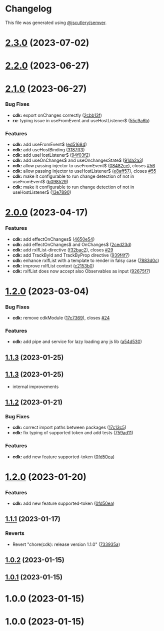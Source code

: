 # Changelog

This file was generated using [@jscutlery/semver](https://github.com/jscutlery/semver).

# [2.3.0](https://github.com/code-workers-io/angular-kit/compare/cdk-2.2.0...cdk-2.3.0) (2023-07-02)



# [2.2.0](https://github.com/code-workers-io/angular-kit/compare/cdk-2.1.0...cdk-2.2.0) (2023-06-27)



# [2.1.0](https://github.com/code-workers-io/angular-kit/compare/cdk-2.0.0...cdk-2.1.0) (2023-06-27)


### Bug Fixes

* **cdk:** export onChanges correctly ([2cbb13f](https://github.com/code-workers-io/angular-kit/commit/2cbb13f1aa3642051eb461bd49f967ae705539a5))
* **rx:** typing issue in useFromEvent and useHostListener$ ([55c9a6b](https://github.com/code-workers-io/angular-kit/commit/55c9a6b6013916f10980eb5327918d0287ddec1e))


### Features

* **cdk:** add useFromEvent$ ([ed51684](https://github.com/code-workers-io/angular-kit/commit/ed51684a8345915378327283fcc9e3d334106143))
* **cdk:** add useHostBinding ([3187ff3](https://github.com/code-workers-io/angular-kit/commit/3187ff30caf5b77e6ed7a1c44068e8450ab799f9))
* **cdk:** add useHostListener$ ([94f03f2](https://github.com/code-workers-io/angular-kit/commit/94f03f2865ccf565e81b2e9b4a7cb2fc9275fd12))
* **cdk:** add useOnChanges$ and useOnchangesState$ ([91da2a3](https://github.com/code-workers-io/angular-kit/commit/91da2a3a04726e715298febb6c734666271c0723))
* **cdk:** allow passing injector to useFromEvent$ ([08482ce](https://github.com/code-workers-io/angular-kit/commit/08482cea2aa449a757c27710008ca6223e23adfa)), closes [#56](https://github.com/code-workers-io/angular-kit/issues/56)
* **cdk:** allow passing injector to useHostListener$ ([e8aff57](https://github.com/code-workers-io/angular-kit/commit/e8aff57ca44fe622295faf8610c5daa63d3b6334)), closes [#55](https://github.com/code-workers-io/angular-kit/issues/55)
* **cdk:** make it configurable to run change detection of not in useFromEvent$ ([b098529](https://github.com/code-workers-io/angular-kit/commit/b098529a5f85723a36b72cdf703fd1afdfa33b6a))
* **cdk:** make it configurable to run change detection of not in useHostListener$ ([13e7890](https://github.com/code-workers-io/angular-kit/commit/13e78909f2a57e9142f8c37caf713e511e32aad5))



# [2.0.0](https://github.com/code-workers-io/angular-kit/compare/cdk-1.2.0...cdk-2.0.0) (2023-04-17)


### Features

* **cdk:** add effectOnChanges$ ([4650e54](https://github.com/code-workers-io/angular-kit/commit/4650e5477a226693d58d8d8dc0275b2199921bd7))
* **cdk:** add effectOnChanges$ and OnChanges$ ([2ced23d](https://github.com/code-workers-io/angular-kit/commit/2ced23d1b8054668fd2bd7fcb6e1622a7fb7ac9d))
* **cdk:** add rxIfList-directive ([f32bac2](https://github.com/code-workers-io/angular-kit/commit/f32bac24a7ee0998080f472a0075b05dcfb09b01)), closes [#29](https://github.com/code-workers-io/angular-kit/issues/29)
* **cdk:** add TrackById and TrackByProp directive ([939f4f7](https://github.com/code-workers-io/angular-kit/commit/939f4f7fc33c9f4394610f0c81a63b50aad82c4c))
* **cdk:** enhance rxIfList with a template to render in falsy case ([7883d0c](https://github.com/code-workers-io/angular-kit/commit/7883d0c2948cfb43c30b99a55e5e23fa5e12e903))
* **cdk:** improve rxIfList context ([c2153b0](https://github.com/code-workers-io/angular-kit/commit/c2153b0786d26346e045f694284b7dad0c0fc6f0))
* **cdk:** rxIfList does now accept also Observables as input ([92675f7](https://github.com/code-workers-io/angular-kit/commit/92675f7639a3a96d34221ebafbc973ee00a77ba2))



# [1.2.0](https://github.com/code-workers-io/angular-kit/compare/cdk-1.1.2...cdk-1.2.0) (2023-03-04)


### Bug Fixes

* **cdk:** remove cdkModule ([17c7369](https://github.com/code-workers-io/angular-kit/commit/17c7369319b3e0f4aea536c4dbfad4feae3c76f4)), closes [#24](https://github.com/code-workers-io/angular-kit/issues/24)


### Features

* **cdk:** add pipe and service for lazy loading any js lib ([a54d530](https://github.com/code-workers-io/angular-kit/commit/a54d530795d296eb050f9bd2d3fef0cd9f3b8f5f))



## [1.1.3](https://github.com/code-workers-io/angular-kit/compare/cdk-1.1.2...cdk-1.1.3) (2023-01-25)



## [1.1.3](https://github.com/code-workers-io/angular-kit/compare/cdk-1.1.2...cdk-1.1.3) (2023-01-25)

* internal improvements

## [1.1.2](https://github.com/code-workers-io/angular-kit/compare/cdk-1.1.1...cdk-1.1.2) (2023-01-21)


### Bug Fixes

* **cdk:** correct import paths between packages ([17c13c5](https://github.com/code-workers-io/angular-kit/commit/17c13c521659cb2f7eb044bcc659011e19842287))
* **cdk:** fix typing of supported token and add tests ([759ad11](https://github.com/code-workers-io/angular-kit/commit/759ad11a7e47e29e638fb4d826451c2b75a42b93))


### Features

* **cdk:** add new feature supported-token ([0fd50ea](https://github.com/code-workers-io/angular-kit/commit/0fd50eac6596727a223d14e998372c5202b0e962))



# [1.2.0](https://github.com/code-workers-io/angular-kit/compare/cdk-1.1.1...cdk-1.2.0) (2023-01-20)


### Features

* **cdk:** add new feature supported-token ([0fd50ea](https://github.com/code-workers-io/angular-kit/commit/0fd50eac6596727a223d14e998372c5202b0e962))



## [1.1.1](https://github.com/code-workers-io/angular-kit/compare/cdk-1.1.0...cdk-1.1.1) (2023-01-17)


### Reverts

* Revert "chore(cdk): release version 1.1.0" ([733935a](https://github.com/code-workers-io/angular-kit/commit/733935a17699c84d5d2389adf5cf54a01716c122))



## [1.0.2](https://github.com/code-workers-io/angular-kit/compare/cdk-1.0.1...cdk-1.0.2) (2023-01-15)



## [1.0.1](https://github.com/code-workers-io/angular-kit/compare/cdk-1.0.0...cdk-1.0.1) (2023-01-15)



# 1.0.0 (2023-01-15)



# 1.0.0 (2023-01-15)
